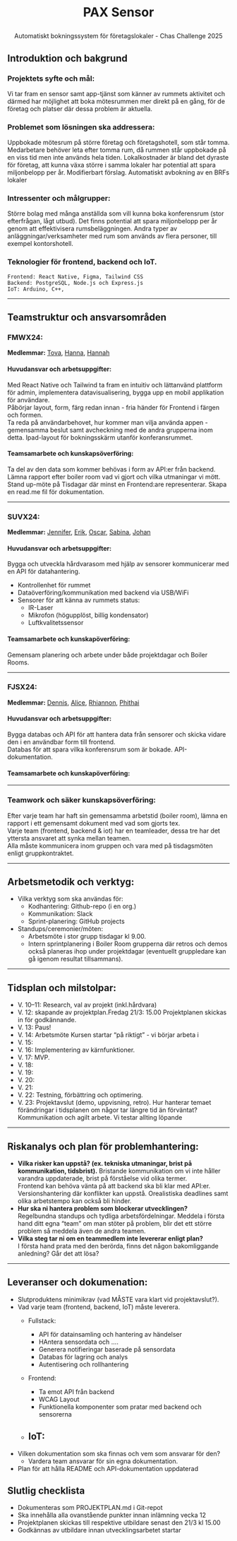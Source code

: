 # <p align = "center"> PAX Sensor 
<p align = "center"> Automatiskt bokningssystem för företagslokaler - Chas Challenge 2025  </p> 
      
## **Introduktion och bakgrund**  
### Projektets syfte och mål:
Vi tar fram en sensor samt app-tjänst som känner av rummets aktivitet och därmed har möjlighet att boka mötesrummen mer direkt på en gång, för de företag och platser där dessa problem är aktuella.  

### Problemet som lösningen ska addressera:
  Uppbokade mötesrum på större företag och företagshotell, som står tomma.
Medarbetare behöver leta efter tomma rum, då rummen står uppbokade på en viss tid men inte används hela tiden.
Lokalkostnader är bland det dyraste för företag, att kunna växa större i samma lokaler har potential att spara miljonbelopp per år. 
Modifierbart förslag. Automatiskt avbokning av en BRFs lokaler

### Intressenter och målgrupper:  
Större bolag med många anställda som vill kunna boka konferensrum (stor efterfrågan, lågt utbud). 
Det finns potential att spara miljonbelopp per år genom att effektivisera rumsbeläggningen.
Andra typer av anläggningar/verksamheter med rum som används av flera personer, till exempel kontorshotell.

### Teknologier för frontend, backend och IoT.  
    Frontend: React Native, Figma, Tailwind CSS  
    Backend: PostgreSQL, Node.js och Express.js   
    IoT: Arduino, C++,
___

## Teamstruktur och ansvarsområden  
### FMWX24:      
**Medlemmar:** [Tova](https://github.com/tovaalicia), [Hanna](https://github.com/HannaKindholm), [Hannah](https://github.com/HannahVrou)            
#### **Huvudansvar och arbetsuppgifter:**  
Med React Native och Tailwind ta fram en intuitiv och lättanvänd plattform för admin, implementera datavisualisering, bygga upp en mobil applikation för användare.   
Påbörjar layout, form, färg redan innan - fria händer för Frontend i färgen och formen.   
Ta reda på användarbehovet, hur kommer man vilja använda appen - gemensamma beslut samt avcheckning med de andra grupperna inom detta.
Ipad-layout för bokningsskärm utanför konferansrummet.
#### **Teamsamarbete och kunskapsöverföring:**  
Ta del av den data som kommer behövas i form av API:er från backend. Lämna rapport efter boiler room vad vi gjort och vilka utmaningar vi mött. Stand up-möte på Tisdagar där minst en Frontend:are representerar. Skapa en read.me fil för dokumentation. 
___
### SUVX24:      
**Medlemmar:** [Jennifer](https://github.com/simbachu), [Erik](https://github.com/erikdsp), [Oscar](https://github.com/NewNamesAreHard), [Sabina](https://github.com/binasime), [Johan](https://github.com/bubba-94)            
#### **Huvudansvar och arbetsuppgifter:**  
Bygga och utveckla hårdvarasom med hjälp av sensorer kommunicerar med en API för datahantering.  
- Kontrollenhet för rummet
- Dataöverföring/kommunikation med backend via USB/WiFi
- Sensorer för att känna av rummets status:
  - IR-Laser
  - Mikrofon (högupplöst, billig kondensator)
  - Luftkvalitetssensor
#### **Teamsamarbete och kunskapöverföring:**  
Gemensam planering och arbete under både projektdagar och Boiler Rooms.  
___   

### FJSX24:      
**Medlemmar:** [Dennis](https://github.com/TheUnseenBug), [Alice](https://github.com/alicegmn), [Rhiannon](https://github.com/Rhibro), [Phithai]()       
#### **Huvudansvar och arbetsuppgifter:**   
Bygga databas och API för att hantera data från sensorer och skicka vidare den i en användbar form till frontend.  
Databas för att spara vilka konferensrum som är bokade. API-dokumentation.

#### **Teamsamarbete och kunskapöverföring:**  

___

### Teamwork och säker kunskapsöverföring:  
Efter varje team har haft sin gemensamma arbetstid (boiler room), lämna en rapport i ett gemensamt dokument med vad som gjorts tex.  
Varje team (frontend, backend & iot) har en teamleader, dessa tre har det yttersta ansvaret att synka mellan teamen.  
Alla måste kommunicera inom gruppen och vara med på tisdagsmöten enligt gruppkontraktet.
___  

## Arbetsmetodik och verktyg:  
- Vilka verktyg som ska användas för:
  - Kodhantering: Github-repo (i en org.)
  - Kommunikation: Slack
  - Sprint-planering: GitHub projects
- Standups/ceremonier/möten:
  - Arbetsmöte i stor grupp tisdagar kl 9.00.
  - Intern sprintplanering i Boiler Room grupperna där retros och demos också planeras ihop under projektdagar (eventuellt gruppledare kan gå igenom resultat tillsammans).

___  

## Tidsplan och milstolpar:  
- V. 10–11: Research, val av projekt (inkl.hårdvara)
- V. 12: skapande av projektplan.Fredag 21/3: 15.00 Projektplanen skickas in för godkännande.
- V. 13: Paus!
- V. 14: Arbetsmöte Kursen startar “på riktigt” - vi börjar arbeta i
- V. 15:
- V. 16: Implementering av kärnfunktioner.
- V. 17: MVP.
- V. 18:
- V. 19:
- V. 20:
- V. 21:
- V. 22: Testning, förbättring och optimering.
- V. 23: Projektavslut (demo, uppvisning, retro).
Hur hanterar temaet förändringar i tidsplanen om någor tar längre tid än förväntat?
Kommunikation och agilt arbete. Vi testar allting löpande
______

## Riskanalys och plan för problemhantering: 
- **Vilka risker kan uppstå? (ex. tekniska utmaningar, brist på kommunikation, tidsbrist).**
  Bristande kommunikation om vi inte håller varandra uppdaterade, brist på förståelse vid olika termer.   
  Frontend kan behöva vänta på att backend ska bli klar med API:er.   
  Versionshantering där konflikter kan uppstå. Orealistiska deadlines samt olika arbetstempo kan också bli hinder.
- **Hur ska ni hantera problem som blockerar utvecklingen?**  
  Regelbundna standups och tydliga arbetsfördelningar. 
  Meddela i första hand ditt egna “team” om man stöter på problem, blir det ett större problem så meddela även de andra teamen.  
- **Vilka steg tar ni om en teammedlem inte levererar enligt plan?**  
  I första hand prata med den berörda, finns det någon bakomliggande anledning? Går det att lösa? 
____

## Leveranser och dokumenation:  
- Slutproduktens minimikrav (vad MÅSTE vara klart vid projektavslut?).
- Vad varje team (frontend, backend, IoT) måste leverera.
  - Fullstack:
    - API för datainsamling och hantering av händelser
    - HAntera sensordata och ....
    - Generera notifieringar baserade på sensordata
    - Databas för lagring och analys
    - Autentisering och rollhantering
      
  - Frontend:
    - Ta emot API från backend
    - WCAG Layout
    - Funktionella komponenter som pratar med backend och sensorerna

  - IoT:
    - 
- Vilken dokumentation som ska finnas och vem som ansvarar för den?
  - Vardera team ansvarar för sin egna dokumentation.
- Plan för att hålla README och API-dokumentation uppdaterad

## Slutlig checklista 
  - Dokumenteras som PROJEKTPLAN.md i Git-repot
  - Ska innehålla alla ovanstående punkter innan inlämning vecka 12
  - Projektplanen skickas till respektive utbildare senast den 21/3 kl 15.00
  - Godkännas av utbildare innan utvecklingsarbetet startar






